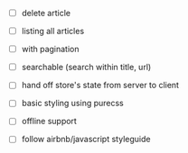 - [ ] delete article
- [ ] listing all articles
 - [ ] with pagination
 - [ ] searchable (search within title, url)
- [ ] hand off store's state from server to client
- [ ] basic styling using purecss
- [ ] offline support

- [ ] follow airbnb/javascript styleguide
